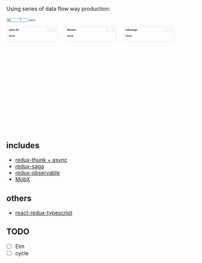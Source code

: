 Using series of data flow way production:

![demo](./assets/demo.gif)

## includes

* [redux-thunk + async](./redux-thunk)
* [redux-saga](./redux-saga)
* [redux-observable](./redux-observable)
* [MobX](./mobx)

## others

* [react-redux-typescript](https://github.com/riskers/react-redux-ts-demo)

## TODO

* [ ] Elm
* [ ] cycle
